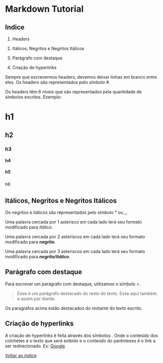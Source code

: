 # Markdown Tutorial

## Indice

1. Headers

2. Itálicos, Negritos e Negritos Itálicos

3. Parágrafo com destaque

4. Criação de hyperlinks

Sempre que escrevermos headers, devemos deixar linhas em branco entre eles. Os headers são representados pelo símbolo #.

Os headers têm 6 níveis que são representados pela quantidade de símbolos escritos. Exemplo:

# h1

## h2

### h3

#### h4

##### h5

###### h6

## Itálicos, Negritos e Negritos Itálicos

Os negritos e itálicos são representados pelo símbolo * ou _.

Uma palavra cercada por 1 asterisco em cada lado terá seu formato modificado para *itálico*.

Uma palavra cercada por 2 asteriscos em cada lado terá seu formato modificado para **negrito**.

Uma palavra cercada por 3 asteriscos em cada lado terá seu formato modificado para ***negrito/itálico***.

## Parágrafo com destaque

Para escrever um parágrafo com destaque, utilizamos o símbolo >.

> Esse é um parágrafo destacado do resto do texto.
> Esse aqui também.
> e assim por diante.

Os paragráfos acima estão destacados do restante do texto escrito.

## Criação de hyperlinks

A criação de hyperlinks é feita através dos símbolos [](). Onde o conteúdo dos colchetes é o texto que será exibido e o conteúdo do parênteses é o link a ser redirecionado.
Ex: [Google](www.google.com)

[Voltar ao índice](#índice)
